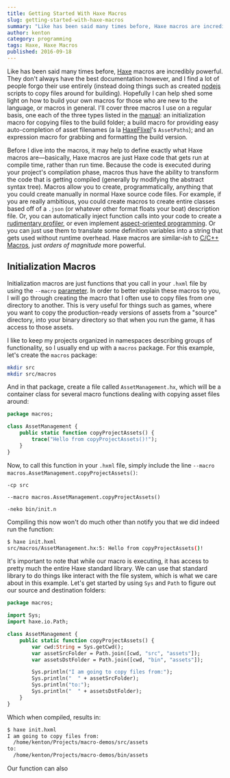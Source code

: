```yaml
---
title: Getting Started With Haxe Macros
slug: getting-started-with-haxe-macros
summary: "Like has been said many times before, Haxe macros are incredibly powerful. They don't always have the best documentation however, and I find a lot of people forgo their use entirely (instead doing things such as created nodejs scripts to copy files around for building). Hopefully I can help shed some light on how to build your own macros for those who are new to the language, or macros in general. I'll cover three macros I use on a regular basis, one each of the three types listed in the manual: an initialization macro for copying files to the build folder; a build macro for providing easy auto-completion of asset filenames (a la HaxeFlixel's AssetPaths); and an expression macro for grabbing and formatting the build version."
author: kenton
category: programming
tags: Haxe, Haxe Macros
published: 2016-09-18
---
```


Like has been said many times before, [Haxe](http://haxe.org/) macros are incredibly powerful. They don't always have the best documentation however, and I find a lot of people forgo their use entirely (instead doing things such as created [nodejs](https://nodejs.org/) scripts to copy files around for building). Hopefully I can help shed some light on how to build your own macros for those who are new to the language, or macros in general. I'll cover three macros I use on a regular basis, one each of the three types listed in the [manual](https://haxe.org/manual/macro.html): an initialization macro for copying files to the build folder; a build macro for providing easy auto-completion of asset filenames (a la [HaxeFlixel](http://haxeflixel.com/)'s `AssetPaths`); and an expression macro for grabbing and formatting the build version.

Before I dive into the macros, it may help to define exactly what Haxe macros are&mdash;basically, Haxe macros are just Haxe code that gets run at compile time, rather than run time. Because the code is executed during your project's compilation phase, macros thus have the ability to transform the code that is getting compiled (generally by modifying the abstract syntax tree). Macros allow you to create, programmatically, anything that you could create manually in normal Haxe source code files. For example, if you are really ambitious, you could create macros to create entire classes based off of a `.json` (or whatever other format floats your boat) description file. Or, you can automatically inject function calls into your code to create a [rudimentary profiler](https://hamaluik.com/posts/creating-a-code-profiler-in-haxe-using-macros/), or even implement [aspect-oriented programming](https://en.wikipedia.org/wiki/Aspect-oriented_programming). Or you can just use them to translate some definition variables into a string that gets used without runtime overhead. Haxe macros are similar-_ish_ to [C/C++ Macros](https://msdn.microsoft.com/en-us/library/503x3e3s.aspx), just _orders of magnitude_ more powerful.

## Initialization Macros

Initialization macros are just functions that you call in your `.hxml` file by using the `--macro` [parameter](https://haxe.org/manual/compiler-usage-flags.html). In order to better explain these macros to you, I will go through creating the macro that I often use to copy files from one directory to another. This is very useful for things such as games, where you want to copy the production-ready versions of assets from a "source" directory, into your binary directory so that when you run the game, it has access to those assets.

I like to keep my projects organized in namespaces describing groups of functionality, so I usually end up with a `macros` package. For this example, let's create the `macros` package:

```bash
mkdir src
mkdir src/macros
```

And in that package, create a file called `AssetManagement.hx`, which will be a container class for several macro functions dealing with copying asset files around:

```haxe
package macros;

class AssetManagement {
    public static function copyProjectAssets() {
        trace("Hello from copyProjectAssets()!");
    }
}
```

Now, to call this function in your `.hxml` file, simply include the line `--macro macros.AssetManagement.copyProjectAssets()`:

```hxml
-cp src

--macro macros.AssetManagement.copyProjectAssets()

-neko bin/init.n
```

Compiling this now won't do much other than notify you that we did indeed run the function:

```bash
$ haxe init.hxml 
src/macros/AssetManagement.hx:5: Hello from copyProjectAssets()!
```

It's important to note that while our macro is executing, it has access to pretty much the entire Haxe standard library. We can use that standard library to do things like interact with the file system, which is what we care about in this example. Let's get started by using `Sys` and `Path` to figure out our source and destination folders:

```haxe
package macros;

import Sys;
import haxe.io.Path;

class AssetManagement {
    public static function copyProjectAssets() {
        var cwd:String = Sys.getCwd();
        var assetSrcFolder = Path.join([cwd, "src", "assets"]);
        var assetsDstFolder = Path.join([cwd, "bin", "assets"]);

        Sys.println("I am going to copy files from:");
        Sys.println("  " + assetSrcFolder);
        Sys.println("to:");
        Sys.println("  " + assetsDstFolder);
    }
}
```

Which when compiled, results in:

```bash
$ haxe init.hxml 
I am going to copy files from:
  /home/kenton/Projects/macro-demos/src/assets
to:
  /home/kenton/Projects/macro-demos/bin/assets
```

Our function can also 
